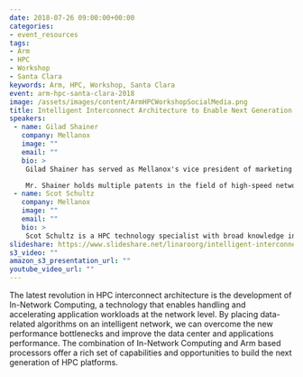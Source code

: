 ```yaml
---
date: 2018-07-26 09:00:00+00:00
categories:
- event_resources
tags:
- Arm
- HPC
- Workshop
- Santa Clara
keywords: Arm, HPC, Workshop, Santa Clara
event: arm-hpc-santa-clara-2018
image: /assets/images/content/ArmHPCWorkshopSocialMedia.png
title: Intelligent Interconnect Architecture to Enable Next Generation HPC
speakers:
 - name: Gilad Shainer
   company: Mellanox
   image: ""
   email: ""
   bio: >
    Gilad Shainer has served as Mellanox's vice president of marketing Mr. Shainer serves as the chairman of the HPC Advisory Council organization, he serves as a board member in the OpenPOWER, CCIX, OpenCAPI and UCF organizations, a member of IBTA and contributor to the PCISIG PCI-X and PCIe specifications.

    Mr. Shainer holds multiple patents in the field of high-speed networking. He is also a recipient of 2015 R&D100 award for his contribution to the CORE-Direct collective offload technology. Gilad Shainer holds a MSc degree and a BSc degree in Electrical Engineering from the Technion Institute of Technology in Israel.
 - name: Scot Schultz
   company: Mellanox
   image: ""
   email: ""
   bio: >
    Scot Schultz is a HPC technology specialist with broad knowledge in operating systems, high speed interconnects and processor technologies. Joining the Mellanox team in 2013, Schultz is 30-year veteran of the computing industry. Prior to joining Mellanox, he spent the past 17 years at AMD in various engineering and leadership roles in the area of high performance computing. Scot has also been instrumental with the growth and development of various industry organizations including the Open Fabrics Alliance, and continues to serve as a founding board-member of the OpenPOWER Foundation and Director of Educational Outreach and founding member of the HPC-AI Advisory Council.
slideshare: https://www.slideshare.net/linaroorg/intelligent-interconnect-architecture-to-enable-next-generation-hpc-linaro-hpc-workshop-2018
s3_video: ""
amazon_s3_presentation_url: ""
youtube_video_url: ""
---
```

The latest revolution in HPC interconnect architecture is the development of In-Network Computing, a technology that  enables handling and accelerating application workloads at the network level. By placing data-related algorithms on an intelligent network, we can overcome the new performance bottlenecks and improve the data center and applications performance. The combination of In-Network Computing and Arm based processors offer a rich set of capabilities and opportunities to build the next generation of HPC platforms.
